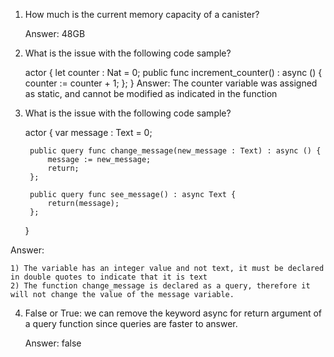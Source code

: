 1) How much is the current memory capacity of a canister?

    Answer: 48GB

2) What is the issue with the following code sample?

    actor {
        let counter : Nat = 0;
        public func increment_counter() : async () {
            counter := counter + 1;
        };
    }
Answer: The counter variable was assigned as static, and cannot be modified as indicated in the function


3) What is the issue with the following code sample?

    actor {
        var message : Text = 0;

        public query func change_message(new_message : Text) : async () {
            message := new_message;
            return;
        };
        
        public query func see_message() : async Text {
            return(message);
        };
    }

Answer: 

    1) The variable has an integer value and not text, it must be declared in double quotes to indicate that it is text
    2) The function change_message is declared as a query, therefore it will not change the value of the message variable.

4) False or True: we can remove the keyword async for return argument of a query function since queries are faster to answer.

    Answer: false